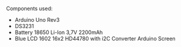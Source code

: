 Components used:
- Arduino Uno Rev3
- DS3231
- Battery 18650 Li-Ion 3,7V 2200mAh
- Blue LCD 1602 16x2 HD44780 with i2C Converter Arduino Screen
